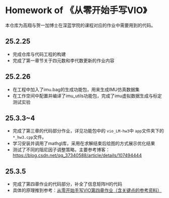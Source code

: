 # Homework of 《从零开始手写VIO》

本仓库为高翔与贺一加博士在深蓝学院的课程对应的作业中需要用到的代码。

## 25.2.25

- 完成仓库与代码工程的构建
- 完成了第一章节关于四元数和李代数更新的作业内容

## 25.2.26

- 在工程中加入了imu.bag的生成功能包，用来生成IMU仿真数据集
- 在工作空间中配置并编译了imu_utils功能包，完成了imu虚拟数据生成与标定测试实验

## 25.3.3~4

- 完成了第三章的代码部分作业，详见功能包中的 `vio_LM-hw3`中 `app`文件夹下的 `*_hw3.cpp`文件。
- 学习安装并调用了mathgl库，采用在求解结束后绘图的方式展示优化结果
- 测试了不同的阻尼因子调整策略，主要参考博客：https://blog.csdn.net/qq_37340588/article/details/107494444

## 25.3.5

- 完成了第四章作业的代码部分，补全了信息矩阵H的代码
- 具体的原理推到参考：[从零开始手写VIO第四章作业（含关键点的参考资料）](https://blog.csdn.net/cuifeng1993/article/details/107735126)
